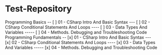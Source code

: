 # Test-Repository
Programming Basics
-- [ ] 01 - CSharp Intro And Basic Syntax
--- [ ] 02 - CSharp Conditional Statements And Loops
---- [ ] 03 - Data Types And Variables
----- [ ] 04 - Methods. Debugging and Troubleshooting Code
Programming Fundamentals
-- [x] 01 - CSharp Intro And Basic Syntax
--- [x] 02 - CSharp Conditional Statements And Loops
---- [x] 03 - Data Types And Variables
----- [x] 04 - Methods. Debugging and Troubleshooting Code
